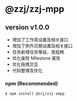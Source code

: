 # @zzj/zzj-mpp

## version v1.0.0
- 增加了工作周设置及相关接口
- 增加了例外日期设置及相关接口
- 任务新增任务等级，里程碑
- 优化废除 Milestone 属性
- 优化拖拽交互
- 代码整理及优化

### npm (Recommended)

```bash
$ npm install @zzj/zzj-xmpp
```

